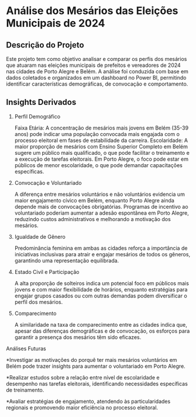 # Análise dos Mesários das Eleições Municipais de 2024

## Descrição do Projeto
Este projeto tem como objetivo analisar e comparar os perfis dos mesários que atuaram nas eleições municipais de prefeitos e vereadores de 2024 nas cidades de Porto Alegre e Belém. A análise foi conduzida com base em dados coletados e organizados em um dashboard no Power BI, permitindo identificar características demográficas, de convocação e comportamento.

## Insights Derivados
1. Perfil Demográfico

    Faixa Etária: A concentração de mesários mais jovens em Belém (35-39 anos) pode indicar uma população convocada mais engajada com o processo eleitoral em fases de estabilidade da carreira.
    Escolaridade: A maior proporção de mesários com Ensino Superior Completo em Belém sugere um público mais qualificado, o que pode facilitar o treinamento e a execução de tarefas eleitorais. Em Porto Alegre, o foco pode estar em públicos de menor escolaridade, o que pode demandar capacitações específicas.

2. Convocação e Voluntariado

    A diferença entre mesários voluntários e não voluntários evidencia um maior engajamento cívico em Belém, enquanto Porto Alegre ainda depende mais de convocações obrigatórias. Programas de incentivo ao voluntariado poderiam aumentar a adesão espontânea em Porto Alegre, reduzindo custos administrativos e melhorando a motivação dos mesários.

3. Igualdade de Gênero

    Predominância feminina em ambas as cidades reforça a importância de iniciativas inclusivas para atrair e engajar mesários de todos os gêneros, garantindo uma representação equilibrada.

4. Estado Civil e Participação

    A alta proporção de solteiros indica um potencial foco em públicos mais jovens e com maior flexibilidade de horários, enquanto estratégias para engajar grupos casados ou com outras demandas podem diversificar o perfil dos mesários.

5. Comparecimento

    A similaridade na taxa de comparecimento entre as cidades indica que, apesar das diferenças demográficas e de convocação, os esforços para garantir a presença dos mesários têm sido eficazes.

Análises Futuras 

*Investigar as motivações do porquê ter mais mesários voluntários em Belém pode trazer insights para aumentar o voluntariado em Porto Alegre. 

*Realizar estudos sobre a relação entre nível de escolaridade e desempenho nas tarefas eleitorais, identificando necessidades específicas de treinamento. 

*Avaliar estratégias de engajamento, atendendo às particularidades regionais e promovendo maior eficiência no processo eleitoral. 
